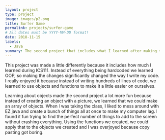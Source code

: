 ```yaml
---
layout: project
type: project
image: images/p2.png
title: Surfer Game
permalink: projects/surfer-game
# All dates must be YYYY-MM-DD format!
date: 2018-11-15
labels:
  - Java
summary: The second project that includes what I learned after making the simple ball game.
---
```

This project was made a little differently because it includes how much I learned during ICS111. Instead of everything being hardcoded we learned OOP, so making the changes significantly changed the way I write my code. I really enjoyed it because instead of writing hundreds of lines of code, we learned to use objects and functions to make it a little easier on ourselves.

Learning about objects made the second project a lot more fun because instead of creating an object with a picture, we learned that we could make an array of objects. When I was taking the class, I liked to mess around with EZ java and create a bunch of things all at once to make my computer lag. I found it fun trying to find the perfect number of things to add to the screen without crashing everything. Using the functions we created, we could apply that to the objects we created and I was overjoyed because copy pasting got boring.
